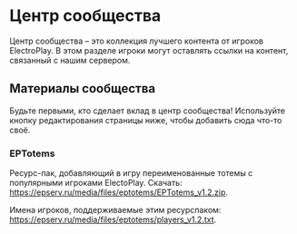 # Центр сообщества

Центр сообщества – это коллекция лучшего контента от игроков ElectroPlay. В этом разделе игроки могут оставлять ссылки на контент, связанный с нашим сервером. 

## Материалы сообщества

Будьте первыми, кто сделает вклад в центр сообщества! Используйте кнопку редактирования страницы ниже, чтобы добавить сюда что-то своё.

### EPTotems

Ресурс-пак, добавляющий в игру переименованные тотемы с популярными игроками ElectoPlay. Скачать: https://epserv.ru/media/files/eptotems/EPTotems_v1.2.zip.

Имена игроков, поддерживаемые этим ресурспаком: https://epserv.ru/media/files/eptotems/players_v1.2.txt.
